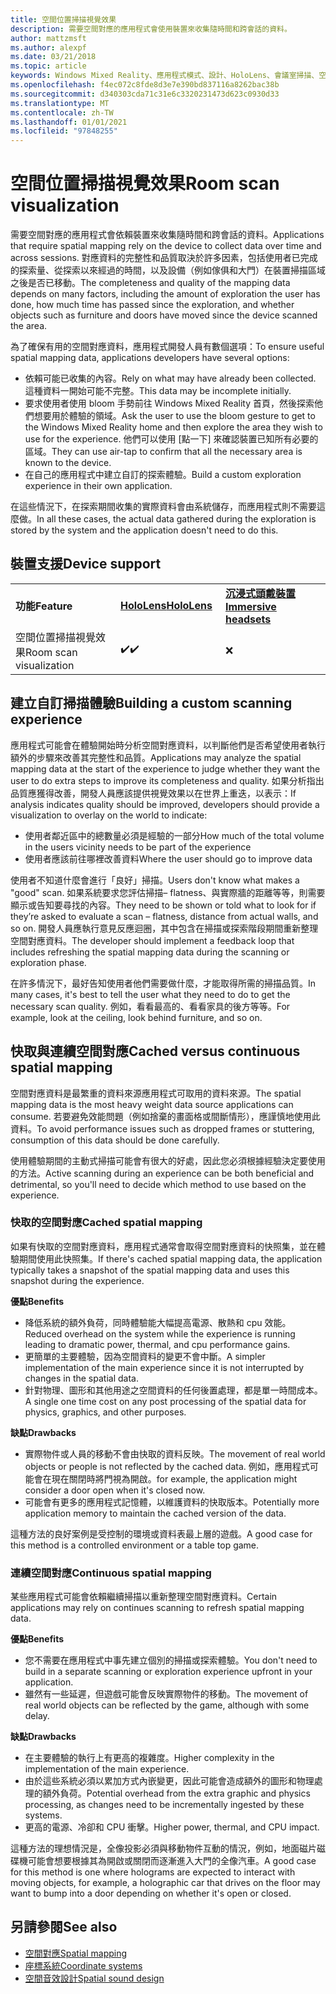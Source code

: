 ```yaml
---
title: 空間位置掃描視覺效果
description: 需要空間對應的應用程式會使用裝置來收集隨時間和跨會話的資料。
author: mattzmsft
ms.author: alexpf
ms.date: 03/21/2018
ms.topic: article
keywords: Windows Mixed Reality、應用程式模式、設計、HoloLens、會議室掃描、空間對應、網格、混合現實耳機、windows Mixed reality 耳機、虛擬實境耳機、HoloLens
ms.openlocfilehash: f4ec072c8fde8d3e7e390bd837116a8262bac38b
ms.sourcegitcommit: d340303cda71c31e6c3320231473d623c0930d33
ms.translationtype: MT
ms.contentlocale: zh-TW
ms.lasthandoff: 01/01/2021
ms.locfileid: "97848255"
---
```

# <a name="room-scan-visualization"></a><span data-ttu-id="f4517-104">空間位置掃描視覺效果</span><span class="sxs-lookup"><span data-stu-id="f4517-104">Room scan visualization</span></span>

<span data-ttu-id="f4517-105">需要空間對應的應用程式會依賴裝置來收集隨時間和跨會話的資料。</span><span class="sxs-lookup"><span data-stu-id="f4517-105">Applications that require spatial mapping rely on the device to collect data over time and across sessions.</span></span> <span data-ttu-id="f4517-106">對應資料的完整性和品質取決於許多因素，包括使用者已完成的探索量、從探索以來經過的時間，以及設備（例如傢俱和大門）在裝置掃描區域之後是否已移動。</span><span class="sxs-lookup"><span data-stu-id="f4517-106">The completeness and quality of the mapping data depends on many factors, including the amount of exploration the user has done, how much time has passed since the exploration, and whether objects such as furniture and doors have moved since the device scanned the area.</span></span>

<span data-ttu-id="f4517-107">為了確保有用的空間對應資料，應用程式開發人員有數個選項：</span><span class="sxs-lookup"><span data-stu-id="f4517-107">To ensure useful spatial mapping data, applications developers have several options:</span></span>
* <span data-ttu-id="f4517-108">依賴可能已收集的內容。</span><span class="sxs-lookup"><span data-stu-id="f4517-108">Rely on what may have already been collected.</span></span> <span data-ttu-id="f4517-109">這種資料一開始可能不完整。</span><span class="sxs-lookup"><span data-stu-id="f4517-109">This data may be incomplete initially.</span></span>
* <span data-ttu-id="f4517-110">要求使用者使用 bloom 手勢前往 Windows Mixed Reality 首頁，然後探索他們想要用於體驗的領域。</span><span class="sxs-lookup"><span data-stu-id="f4517-110">Ask the user to use the bloom gesture to get to the Windows Mixed Reality home and then explore the area they wish to use for the experience.</span></span> <span data-ttu-id="f4517-111">他們可以使用 [點一下] 來確認裝置已知所有必要的區域。</span><span class="sxs-lookup"><span data-stu-id="f4517-111">They can use air-tap to confirm that all the necessary area is known to the device.</span></span>
* <span data-ttu-id="f4517-112">在自己的應用程式中建立自訂的探索體驗。</span><span class="sxs-lookup"><span data-stu-id="f4517-112">Build a custom exploration experience in their own application.</span></span>

<span data-ttu-id="f4517-113">在這些情況下，在探索期間收集的實際資料會由系統儲存，而應用程式則不需要這麼做。</span><span class="sxs-lookup"><span data-stu-id="f4517-113">In all these cases, the actual data gathered during the exploration is stored by the system and the application doesn't need to do this.</span></span>

## <a name="device-support"></a><span data-ttu-id="f4517-114">裝置支援</span><span class="sxs-lookup"><span data-stu-id="f4517-114">Device support</span></span>

<table>
    <colgroup>
    <col width="33%" />
    <col width="33%" />
    <col width="33%" />
    </colgroup>
    <tr>
        <td><span data-ttu-id="f4517-115"><strong>功能</strong></span><span class="sxs-lookup"><span data-stu-id="f4517-115"><strong>Feature</strong></span></span></td>
        <td><span data-ttu-id="f4517-116"><a href="../hololens-hardware-details.md"><strong>HoloLens</strong></a></span><span class="sxs-lookup"><span data-stu-id="f4517-116"><a href="../hololens-hardware-details.md"><strong>HoloLens</strong></a></span></span></td>
        <td><span data-ttu-id="f4517-117"><a href="../discover/immersive-headset-hardware-details.md"><strong>沉浸式頭戴裝置</strong></a></span><span class="sxs-lookup"><span data-stu-id="f4517-117"><a href="../discover/immersive-headset-hardware-details.md"><strong>Immersive headsets</strong></a></span></span></td>
    </tr>
     <tr>
        <td><span data-ttu-id="f4517-118">空間位置掃描視覺效果</span><span class="sxs-lookup"><span data-stu-id="f4517-118">Room scan visualization</span></span></td>
        <td><span data-ttu-id="f4517-119">✔️</span><span class="sxs-lookup"><span data-stu-id="f4517-119">✔️</span></span></td>
        <td>❌</td>
    </tr>
</table>



## <a name="building-a-custom-scanning-experience"></a><span data-ttu-id="f4517-120">建立自訂掃描體驗</span><span class="sxs-lookup"><span data-stu-id="f4517-120">Building a custom scanning experience</span></span>

<span data-ttu-id="f4517-121">應用程式可能會在體驗開始時分析空間對應資料，以判斷他們是否希望使用者執行額外的步驟來改善其完整性和品質。</span><span class="sxs-lookup"><span data-stu-id="f4517-121">Applications may analyze the spatial mapping data at the start of the experience to judge whether they want the user to do extra steps to improve its completeness and quality.</span></span> <span data-ttu-id="f4517-122">如果分析指出品質應獲得改善，開發人員應該提供視覺效果以在世界上重迭，以表示：</span><span class="sxs-lookup"><span data-stu-id="f4517-122">If analysis indicates quality should be improved, developers should provide a visualization to overlay on the world to indicate:</span></span>
* <span data-ttu-id="f4517-123">使用者鄰近區中的總數量必須是經驗的一部分</span><span class="sxs-lookup"><span data-stu-id="f4517-123">How much of the total volume in the users vicinity needs to be part of the experience</span></span>
* <span data-ttu-id="f4517-124">使用者應該前往哪裡改善資料</span><span class="sxs-lookup"><span data-stu-id="f4517-124">Where the user should go to improve data</span></span>

<span data-ttu-id="f4517-125">使用者不知道什麼會進行「良好」掃描。</span><span class="sxs-lookup"><span data-stu-id="f4517-125">Users don't know what makes a "good" scan.</span></span> <span data-ttu-id="f4517-126">如果系統要求您評估掃描– flatness、與實際牆的距離等等，則需要顯示或告知要尋找的內容。</span><span class="sxs-lookup"><span data-stu-id="f4517-126">They need to be shown or told what to look for if they’re asked to evaluate a scan – flatness, distance from actual walls, and so on.</span></span> <span data-ttu-id="f4517-127">開發人員應執行意見反應迴圈，其中包含在掃描或探索階段期間重新整理空間對應資料。</span><span class="sxs-lookup"><span data-stu-id="f4517-127">The developer should implement a feedback loop that includes refreshing the spatial mapping data during the scanning or exploration phase.</span></span>

<span data-ttu-id="f4517-128">在許多情況下，最好告知使用者他們需要做什麼，才能取得所需的掃描品質。</span><span class="sxs-lookup"><span data-stu-id="f4517-128">In many cases, it's best to tell the user what they need to do to get the necessary scan quality.</span></span> <span data-ttu-id="f4517-129">例如，看看最高的、看看家具的後方等等。</span><span class="sxs-lookup"><span data-stu-id="f4517-129">For example, look at the ceiling, look behind furniture, and so on.</span></span>

## <a name="cached-versus-continuous-spatial-mapping"></a><span data-ttu-id="f4517-130">快取與連續空間對應</span><span class="sxs-lookup"><span data-stu-id="f4517-130">Cached versus continuous spatial mapping</span></span>

<span data-ttu-id="f4517-131">空間對應資料是最繁重的資料來源應用程式可取用的資料來源。</span><span class="sxs-lookup"><span data-stu-id="f4517-131">The spatial mapping data is the most heavy weight data source applications can consume.</span></span> <span data-ttu-id="f4517-132">若要避免效能問題（例如捨棄的畫面格或間斷情形），應謹慎地使用此資料。</span><span class="sxs-lookup"><span data-stu-id="f4517-132">To avoid performance issues such as dropped frames or stuttering, consumption of this data should be done carefully.</span></span>

<span data-ttu-id="f4517-133">使用體驗期間的主動式掃描可能會有很大的好處，因此您必須根據經驗決定要使用的方法。</span><span class="sxs-lookup"><span data-stu-id="f4517-133">Active scanning during an experience can be both beneficial and detrimental, so you'll need to decide which method to use based on the experience.</span></span>

### <a name="cached-spatial-mapping"></a><span data-ttu-id="f4517-134">快取的空間對應</span><span class="sxs-lookup"><span data-stu-id="f4517-134">Cached spatial mapping</span></span>

<span data-ttu-id="f4517-135">如果有快取的空間對應資料，應用程式通常會取得空間對應資料的快照集，並在體驗期間使用此快照集。</span><span class="sxs-lookup"><span data-stu-id="f4517-135">If there's cached spatial mapping data, the application typically takes a snapshot of the spatial mapping data and uses this snapshot during the experience.</span></span>

<span data-ttu-id="f4517-136">**優點**</span><span class="sxs-lookup"><span data-stu-id="f4517-136">**Benefits**</span></span>
* <span data-ttu-id="f4517-137">降低系統的額外負荷，同時體驗能大幅提高電源、散熱和 cpu 效能。</span><span class="sxs-lookup"><span data-stu-id="f4517-137">Reduced overhead on the system while the experience is running leading to dramatic power, thermal, and cpu performance gains.</span></span>
* <span data-ttu-id="f4517-138">更簡單的主要體驗，因為空間資料的變更不會中斷。</span><span class="sxs-lookup"><span data-stu-id="f4517-138">A simpler implementation of the main experience since it is not interrupted by changes in the spatial data.</span></span>
* <span data-ttu-id="f4517-139">針對物理、圖形和其他用途之空間資料的任何後置處理，都是單一時間成本。</span><span class="sxs-lookup"><span data-stu-id="f4517-139">A single one time cost on any post processing of the spatial data for physics, graphics, and other purposes.</span></span>

<span data-ttu-id="f4517-140">**缺點**</span><span class="sxs-lookup"><span data-stu-id="f4517-140">**Drawbacks**</span></span>
* <span data-ttu-id="f4517-141">實際物件或人員的移動不會由快取的資料反映。</span><span class="sxs-lookup"><span data-stu-id="f4517-141">The movement of real world objects or people is not reflected by the cached data.</span></span> <span data-ttu-id="f4517-142">例如，應用程式可能會在現在關閉時將門視為開啟。</span><span class="sxs-lookup"><span data-stu-id="f4517-142">for example, the application might consider a door open when it's closed now.</span></span>
* <span data-ttu-id="f4517-143">可能會有更多的應用程式記憶體，以維護資料的快取版本。</span><span class="sxs-lookup"><span data-stu-id="f4517-143">Potentially more application memory to maintain the cached version of the data.</span></span>

<span data-ttu-id="f4517-144">這種方法的良好案例是受控制的環境或資料表最上層的遊戲。</span><span class="sxs-lookup"><span data-stu-id="f4517-144">A good case for this method is a controlled environment or a table top game.</span></span>

### <a name="continuous-spatial-mapping"></a><span data-ttu-id="f4517-145">連續空間對應</span><span class="sxs-lookup"><span data-stu-id="f4517-145">Continuous spatial mapping</span></span>

<span data-ttu-id="f4517-146">某些應用程式可能會依賴繼續掃描以重新整理空間對應資料。</span><span class="sxs-lookup"><span data-stu-id="f4517-146">Certain applications may rely on continues scanning to refresh spatial mapping data.</span></span>

<span data-ttu-id="f4517-147">**優點**</span><span class="sxs-lookup"><span data-stu-id="f4517-147">**Benefits**</span></span>
* <span data-ttu-id="f4517-148">您不需要在應用程式中事先建立個別的掃描或探索體驗。</span><span class="sxs-lookup"><span data-stu-id="f4517-148">You don't need to build in a separate scanning or exploration experience upfront in your application.</span></span>
* <span data-ttu-id="f4517-149">雖然有一些延遲，但遊戲可能會反映實際物件的移動。</span><span class="sxs-lookup"><span data-stu-id="f4517-149">The movement of real world objects can be reflected by the game, although with some delay.</span></span>

<span data-ttu-id="f4517-150">**缺點**</span><span class="sxs-lookup"><span data-stu-id="f4517-150">**Drawbacks**</span></span>
* <span data-ttu-id="f4517-151">在主要體驗的執行上有更高的複雜度。</span><span class="sxs-lookup"><span data-stu-id="f4517-151">Higher complexity in the implementation of the main experience.</span></span>
* <span data-ttu-id="f4517-152">由於這些系統必須以累加方式內嵌變更，因此可能會造成額外的圖形和物理處理的額外負荷。</span><span class="sxs-lookup"><span data-stu-id="f4517-152">Potential overhead from the extra graphic and physics processing, as changes need to be incrementally ingested by these systems.</span></span>
* <span data-ttu-id="f4517-153">更高的電源、冷卻和 CPU 衝擊。</span><span class="sxs-lookup"><span data-stu-id="f4517-153">Higher power, thermal, and CPU impact.</span></span>

<span data-ttu-id="f4517-154">這種方法的理想情況是，全像投影必須與移動物件互動的情況，例如，地面磁片磁碟機可能會想要根據其為開啟或關閉而逐漸進入大門的全像汽車。</span><span class="sxs-lookup"><span data-stu-id="f4517-154">A good case for this method is one where holograms are expected to interact with moving objects, for example, a holographic car that drives on the floor may want to bump into a door depending on whether it's open or closed.</span></span>

## <a name="see-also"></a><span data-ttu-id="f4517-155">另請參閱</span><span class="sxs-lookup"><span data-stu-id="f4517-155">See also</span></span>

* [<span data-ttu-id="f4517-156">空間對應</span><span class="sxs-lookup"><span data-stu-id="f4517-156">Spatial mapping</span></span>](spatial-mapping.md)
* [<span data-ttu-id="f4517-157">座標系統</span><span class="sxs-lookup"><span data-stu-id="f4517-157">Coordinate systems</span></span>](coordinate-systems.md)
* [<span data-ttu-id="f4517-158">空間音效設計</span><span class="sxs-lookup"><span data-stu-id="f4517-158">Spatial sound design</span></span>](spatial-sound-design.md)
